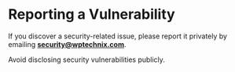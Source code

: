 # Reporting a Vulnerability

If you discover a security-related issue, please report it privately by emailing **[security@wptechnix.com](mailto:security@wptechnix.com)**.

Avoid disclosing security vulnerabilities publicly.
